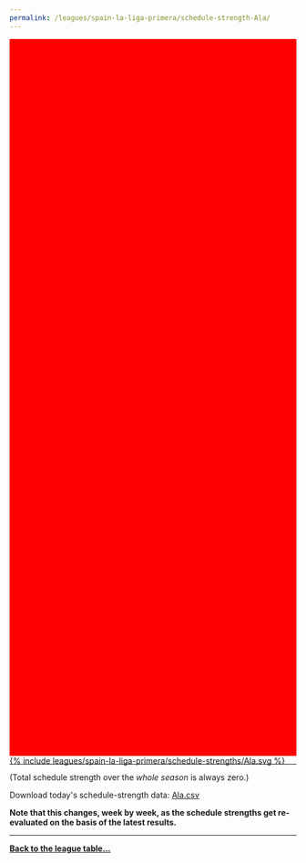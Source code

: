 ```yaml
---
permalink: /leagues/spain-la-liga-primera/schedule-strength-Ala/
---
```


<style>
.svg-wrap {
    background-color:red;
    height:0;
    padding-top:250%; /* 350px/550px */
    position: relative;
}

svg {
    background-color: white;
    height: 100%;
    display:block;
    width: 100%;
    position: absolute;
    top:0;
    left:0;
}
</style>


<div class="svg-wrap">
{% include leagues/spain-la-liga-primera/schedule-strengths/Ala.svg %}
</div>

-----

(Total schedule strength over the *whole season* is always zero.)


Download today's schedule-strength data: [Ala.csv](/assets/leagues/spain-la-liga-primera/2023/schedule-strengths/Ala.csv)

**Note that this changes, week by week, as the schedule strengths get re-evaluated on the
basis of the latest results.**

-----

[**Back to the league table...**](/leagues/spain-la-liga-primera)


